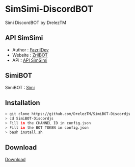 # SimSimi-DiscordBOT
Simi DiscordBOT by DrelezTM

## API SimSimi
* Author : [FazrilDev](https://github.com/FazrilDev)
* Website : [ZrilBOT](http://zrilbot.hopto.org)
* API : [API SimSimi](http://zrilbot.hopto.org/api/simi?text=Hello)

## SimiBOT
SimiBOT : [Simi](https://simibot.glitch.me)

## Installation
```bash
> git clone https://github.com/DrelezTM/SimiBOT-Discordjs
> cd SimiBOT-Discordjs
> Fill in the CHANNEL ID in config.json
> Fill in the BOT TOKEN in config.json
> bash install.sh
```

## Download
[Download](https://github.com/DrelezTM/SimiBOT-Discordjs/archive/refs/heads/main.zip)
